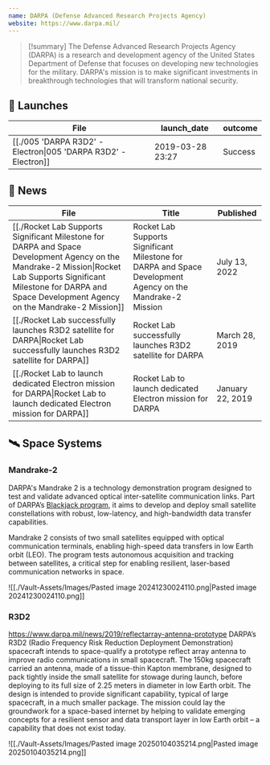 ```yaml
---
name: DARPA (Defense Advanced Research Projects Agency)
website: https://www.darpa.mil/
---
```


>[!summary]
>The Defense Advanced Research Projects Agency (DARPA) is a research and development agency of the United States Department of Defense that focuses on developing new technologies for the military. DARPA's mission is to make significant investments in breakthrough technologies that will transform national security.
## 🚀 Launches
| File                                                                            | launch_date      | outcome |
| ------------------------------------------------------------------------------- | ---------------- | ------- |
| [[./005 'DARPA R3D2' - Electron\|005 'DARPA R3D2' - Electron]] | 2019-03-28 23:27 | Success |

## 📰 News
| File                                                                                                                                                                                                                               | Title                                                                                                       | Published        |
| ---------------------------------------------------------------------------------------------------------------------------------------------------------------------------------------------------------------------------------- | ----------------------------------------------------------------------------------------------------------- | ---------------- |
| [[./Rocket Lab Supports Significant Milestone for DARPA and Space Development Agency on the Mandrake-2 Mission\|Rocket Lab Supports Significant Milestone for DARPA and Space Development Agency on the Mandrake-2 Mission]] | Rocket Lab Supports Significant Milestone for DARPA and Space Development Agency on the Mandrake-2 Mission  | July 13, 2022    |
| [[./Rocket Lab successfully launches R3D2 satellite for DARPA\|Rocket Lab successfully launches R3D2 satellite for DARPA]]                                                                                                   | Rocket Lab successfully launches R3D2 satellite for DARPA                                                   | March 28, 2019   |
| [[./Rocket Lab to launch dedicated Electron mission for DARPA\|Rocket Lab to launch dedicated Electron mission for DARPA]]                                                                                                   | Rocket Lab to launch dedicated Electron mission for DARPA                                                   | January 22, 2019 |


## 🛰️ Space Systems

### Mandrake-2

DARPA's Mandrake 2 is a technology demonstration program designed to test and validate advanced optical inter-satellite communication links. Part of DARPA’s [Blackjack program](https://www.darpa.mil/research/programs/blackjack), it aims to develop and deploy small satellite constellations with robust, low-latency, and high-bandwidth data transfer capabilities.

Mandrake 2 consists of two small satellites equipped with optical communication terminals, enabling high-speed data transfers in low Earth orbit (LEO). The program tests autonomous acquisition and tracking between satellites, a critical step for enabling resilient, laser-based communication networks in space.

![[./Vault-Assets/Images/Pasted image 20241230024110.png|Pasted image 20241230024110.png]]


### R3D2

https://www.darpa.mil/news/2019/reflectarray-antenna-prototype
DARPA’s R3D2 (Radio Frequency Risk Reduction Deployment Demonstration) spacecraft intends to space-qualify a prototype reflect array antenna to improve radio communications in small spacecraft. The 150kg spacecraft carried an antenna, made of a tissue-thin Kapton membrane, designed to pack tightly inside the small satellite for stowage during launch, before deploying to its full size of 2.25 meters in diameter in low Earth orbit. The design is intended to provide significant capability, typical of large spacecraft, in a much smaller package. The mission could lay the groundwork for a space-based internet by helping to validate emerging concepts for a resilient sensor and data transport layer in low Earth orbit – a capability that does not exist today.

![[./Vault-Assets/Images/Pasted image 20250104035214.png|Pasted image 20250104035214.png]]